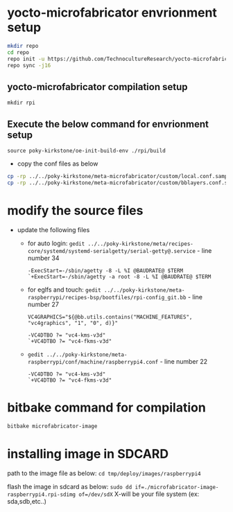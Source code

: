 # yocto-microfabricator envrionment setup

```sh
mkdir repo 
cd repo
repo init -u https://github.com/TechnocultureResearch/yocto-microfabricator -b kirkstone -m kirkstone.xml
repo sync -j16
```

## yocto-microfabricator compilation setup
`mkdir rpi`

## Execute the below command for envrionment setup
`source poky-kirkstone/oe-init-build-env ./rpi/build`

- copy the conf files as below
```sh
cp -rp ../../poky-kirkstone/meta-microfabricator/custom/local.conf.sample conf/local.conf
cp -rp ../../poky-kirkstone/meta-microfabricator/custom/bblayers.conf.sample conf/bblayers.conf
```

# modify the source files
- update the following files
   - for auto login:
      `gedit ../../poky-kirkstone/meta/recipes-core/systemd/systemd-serialgetty/serial-getty@.service` - line number 34

      ```
      -ExecStart=-/sbin/agetty -8 -L %I @BAUDRATE@ $TERM
      `+ExecStart=-/sbin/agetty -a root -8 -L %I @BAUDRATE@ $TERM
      ```

   - for eglfs and touch:
      `gedit ../../poky-kirkstone/meta-raspberrypi/recipes-bsp/bootfiles/rpi-config_git.bb` - line number 27
      
      `VC4GRAPHICS="${@bb.utils.contains("MACHINE_FEATURES", "vc4graphics", "1", "0", d)}"`
      ```
      -VC4DTBO ?= "vc4-kms-v3d"
      `+VC4DTBO ?= "vc4-fkms-v3d"
      ```

   - `gedit ../../poky-kirkstone/meta-raspberrypi/conf/machine/raspberrypi4.conf` - line number 22
      ```
      -VC4DTBO ?= "vc4-kms-v3d"
      `+VC4DTBO ?= "vc4-fkms-v3d"
      ```

# bitbake command for compilation
```sh
bitbake microfabricator-image
```

# installing image in SDCARD

path to the image file as below:
`cd tmp/deploy/images/raspberrypi4`

flash the image in sdcard as below:
`sudo dd if=./microfabricator-image-raspberrypi4.rpi-sdimg of=/dev/sdX` X-will be your file system (ex: sda,sdb,etc..)

